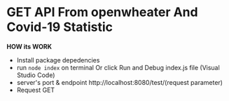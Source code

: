 # GET API From openwheater And Covid-19 Statistic

**HOW its WORK**

* Install package depedencies
* run `node index` on terminal Or click Run and Debug index.js file (Visual Studio Code)
* server's port & endpoint http://localhost:8080/test/(request parameter)
* Request GET


